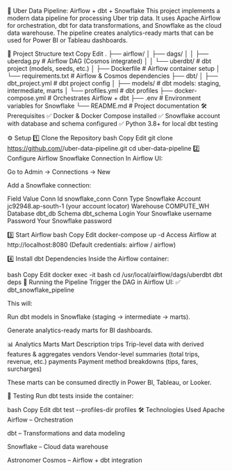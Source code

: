 🚀 Uber Data Pipeline: Airflow + dbt + Snowflake
This project implements a modern data pipeline for processing Uber trip data. It uses Apache Airflow for orchestration, dbt for data transformations, and Snowflake as the cloud data warehouse. The pipeline creates analytics-ready marts that can be used for Power BI or Tableau dashboards.

📂 Project Structure
text
Copy
Edit
.
├── airflow/
│   ├── dags/
│   │   ├── uberdag.py          # Airflow DAG (Cosmos integrated)
│   │   └── uberdbt/            # dbt project (models, seeds, etc.)
│   ├── Dockerfile              # Airflow container setup
│   └── requirements.txt        # Airflow & Cosmos dependencies
├── dbt/
│   ├── dbt_project.yml         # dbt project config
│   ├── models/                 # dbt models: staging, intermediate, marts
│   └── profiles.yml            # dbt profiles
├── docker-compose.yml          # Orchestrates Airflow + dbt
├── .env                        # Environment variables for Snowflake
└── README.md                   # Project documentation
🛠️ Prerequisites
✅ Docker & Docker Compose installed
✅ Snowflake account with database and schema configured
✅ Python 3.8+ for local dbt testing

⚙️ Setup
1️⃣ Clone the Repository
bash
Copy
Edit
git clone https://github.com/<your-username>/uber-data-pipeline.git
cd uber-data-pipeline
2️⃣ Configure Airflow Snowflake Connection
In Airflow UI:

Go to Admin → Connections → New

Add a Snowflake connection:

Field	Value
Conn Id	snowflake_conn
Conn Type	Snowflake
Account	jc92948.ap-south-1 (your account locator)
Warehouse	COMPUTE_WH
Database	dbt_db
Schema	dbt_schema
Login	Your Snowflake username
Password	Your Snowflake password

3️⃣ Start Airflow
bash
Copy
Edit
docker-compose up -d
Access Airflow at http://localhost:8080
(Default credentials: airflow / airflow)

4️⃣ Install dbt Dependencies
Inside the Airflow container:

bash
Copy
Edit
docker exec -it <scheduler-container> bash
cd /usr/local/airflow/dags/uberdbt
dbt deps
🚦 Running the Pipeline
Trigger the DAG in Airflow UI:
✅ dbt_snowflake_pipeline

This will:

Run dbt models in Snowflake (staging → intermediate → marts).

Generate analytics-ready marts for BI dashboards.

📊 Analytics Marts
Mart	Description
trips	Trip-level data with derived features & aggregates
vendors	Vendor-level summaries (total trips, revenue, etc.)
payments	Payment method breakdowns (tips, fares, surcharges)

These marts can be consumed directly in Power BI, Tableau, or Looker.

🧪 Testing
Run dbt tests inside the container:

bash
Copy
Edit
dbt test --profiles-dir profiles
🛠 Technologies Used
Apache Airflow – Orchestration

dbt – Transformations and data modeling

Snowflake – Cloud data warehouse

Astronomer Cosmos – Airflow + dbt integration

